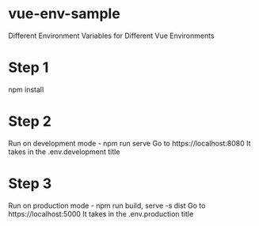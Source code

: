 # vue-env-sample
Different Environment Variables for Different Vue Environments 

# Step 1
npm install

# Step 2
Run on development mode - npm run serve
Go to https://localhost:8080
It takes in the .env.development title

# Step 3
Run on production mode - npm run build, serve -s dist
Go to https://localhost:5000
It takes in the .env.production title